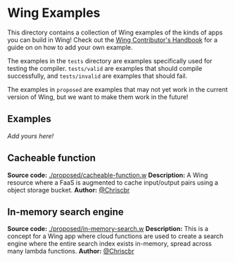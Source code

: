 # Wing Examples

This directory contains a collection of Wing examples of the kinds of apps you can build in Wing! Check out the [Wing Contributor's Handbook](../docs/06-contributors/handbook.md#%EF%B8%8F-how-do-i-add-an-example) for a guide on on how to add your own example.

The examples in the `tests` directory are examples specifically used for testing the compiler. `tests/valid` are examples that should compile successfully, and `tests/invalid` are examples that should fail.

The examples in `proposed` are examples that may not yet work in the current version of Wing, but we want to make them work in the future!

## Examples

_Add yours here!_

## Cacheable function

**Source code:** [./proposed/cacheable-function.w](./proposed/cacheable-function.w)
**Description:** A Wing resource where a FaaS is augmented to cache input/output pairs using a object storage bucket.
**Author:** [@Chriscbr](https://github.com/Chriscbr)

## In-memory search engine

**Source code:** [./proposed/in-memory-search.w](./proposed/in-memory-search.w)
**Description:** This is a concept for a Wing app where cloud functions are used to create a search engine where the entire search index exists in-memory, spread across many lambda functions.
**Author:** [@Chriscbr](https://github.com/Chriscbr)

<!--

## Tweet queue

**Source code:** [./tweet-queue.w](./tweet-queue.w)
**Description:** This is a Wing app that lets you get a feed of Twitter search results into a queue. It works by periodically polling the freely available Twitter Standard Search API and sending all new tweets to the queue.
**Author:** [@Octocat](https://github.com/octocat)

-->
